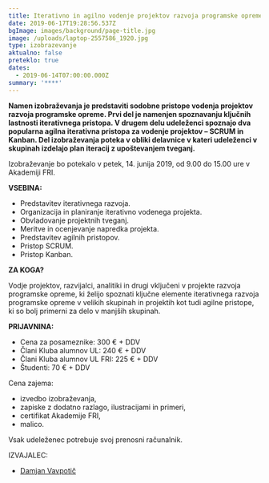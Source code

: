 ```yaml
---
title: Iterativno in agilno vodenje projektov razvoja programske opreme
date: 2019-06-17T19:28:56.537Z
bgImage: images/background/page-title.jpg
image: /uploads/laptop-2557586_1920.jpg
type: izobrazevanje
aktualno: false
preteklo: true
dates:
  - 2019-06-14T07:00:00.000Z
summary: '****'
---
```

**Namen izobraževanja je predstaviti sodobne pristope vodenja projektov razvoja programske opreme. Prvi del je namenjen spoznavanju ključnih lastnosti iterativnega pristopa. V drugem delu udeleženci spoznajo dva popularna agilna iterativna pristopa za vodenje projektov – SCRUM in Kanban. Del izobraževanja poteka v obliki delavnice v kateri udeleženci v skupinah izdelajo plan iteracij z upoštevanjem tveganj.**

Izobraževanje bo potekalo v petek, 14. junija 2019, od 9.00 do 15.00 ure v Akademiji FRI.

**VSEBINA:**

* Predstavitev iterativnega razvoja.
* Organizacija in planiranje iterativno vodenega projekta.
* Obvladovanje projektnih tveganj.
* Meritve in ocenjevanje napredka projekta.
* Predstavitev agilnih pristopov.
* Pristop SCRUM.
* Pristop Kanban.

**ZA KOGA?**

Vodje projektov, razvijalci, analitiki in drugi vključeni v projekte razvoja programske opreme, ki želijo spoznati ključne elemente iterativnega razvoja programske opreme v velikih skupinah in projektih kot tudi agilne pristope, ki so bolj primerni za delo v manjših skupinah.

**PRIJAVNINA:**

* Cena za posameznike: 300 € + DDV
* Člani Kluba alumnov UL: 240 € + DDV
* Člani Kluba alumnov UL FRI: 225 € + DDV
* Študenti: 70 € + DDV

Cena zajema:

* izvedbo izobraževanja,
* zapiske z dodatno razlago, ilustracijami in primeri,
* certifikat Akademije FRI,
* malico.

Vsak udeleženec potrebuje svoj prenosni računalnik.
 

IZVAJALEC:

* [Damjan Vavpotič](/izvajalci/damjan-vavpotic/)
